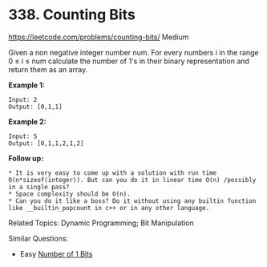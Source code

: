 # 338. Counting Bits
<https://leetcode.com/problems/counting-bits/>
Medium

Given a non negative integer number num. For every numbers i in the range 0 ≤ i ≤ num calculate the number of 1's in their binary representation and return them as an array.

**Example 1:**

    Input: 2
    Output: [0,1,1]

**Example 2:**

    Input: 5
    Output: [0,1,1,2,1,2]

**Follow up:**

    * It is very easy to come up with a solution with run time O(n*sizeof(integer)). But can you do it in linear time O(n) /possibly in a single pass?
    * Space complexity should be O(n).
    * Can you do it like a boss? Do it without using any builtin function like __builtin_popcount in c++ or in any other language.

Related Topics: Dynamic Programming; Bit Manipulation

Similar Questions: 
* Easy [Number of 1 Bits](https://leetcode.com/problems/number-of-1-bits/)